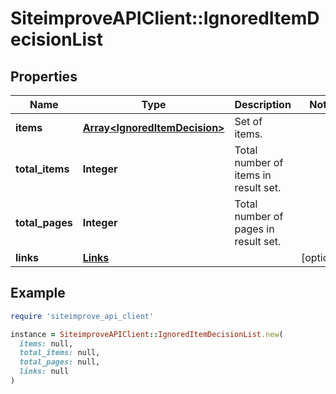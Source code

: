 # SiteimproveAPIClient::IgnoredItemDecisionList

## Properties

| Name | Type | Description | Notes |
| ---- | ---- | ----------- | ----- |
| **items** | [**Array&lt;IgnoredItemDecision&gt;**](IgnoredItemDecision.md) | Set of items. |  |
| **total_items** | **Integer** | Total number of items in result set. |  |
| **total_pages** | **Integer** | Total number of pages in result set. |  |
| **links** | [**Links**](Links.md) |  | [optional] |

## Example

```ruby
require 'siteimprove_api_client'

instance = SiteimproveAPIClient::IgnoredItemDecisionList.new(
  items: null,
  total_items: null,
  total_pages: null,
  links: null
)
```

